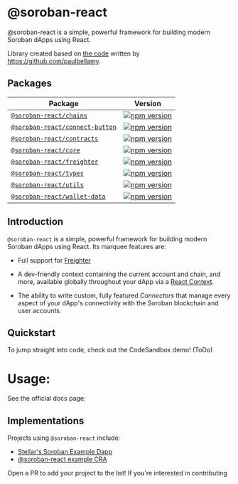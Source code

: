 # @soroban-react

@soroban-react is a simple, powerful framework for building modern Soroban dApps using React.

Library created based on [the code](https://github.com/stellar/soroban-example-dapp/tree/cb63b93b0eb79a797cd497942816379f7a3792ef/wallet) written by https://github.com/paulbellamy.


## Packages

|Package|Version|
|--|--|
|[`@soroban-react/chains`](packages/chains)                | [![npm version](https://img.shields.io/npm/v/@soroban-react/chains/latest.svg)](https://www.npmjs.com/package/@soroban-react/chains/v/latest)|
|[`@soroban-react/connect-button`](packages/connect-button)                | [![npm version](https://img.shields.io/npm/v/@soroban-react/connect-button/latest.svg)](https://www.npmjs.com/package/@soroban-react/connect-button/v/latest)|
|[`@soroban-react/contracts`](packages/contracts)                | [![npm version](https://img.shields.io/npm/v/@soroban-react/contracts/latest.svg)](https://www.npmjs.com/package/@soroban-react/contracts/v/latest)|
|[`@soroban-react/core`](packages/core)                | [![npm version](https://img.shields.io/npm/v/@soroban-react/core/latest.svg)](https://www.npmjs.com/package/@soroban-react/core/v/latest)|
|[`@soroban-react/freighter`](packages/core)                     | [![npm version](https://img.shields.io/npm/v/@soroban-react/freighter/latest.svg)](https://www.npmjs.com/package/@soroban-react/freighter/v/latest)|
|[`@soroban-react/types`](packages/types)                     | [![npm version](https://img.shields.io/npm/v/@soroban-react/types/latest.svg)](https://www.npmjs.com/package/@soroban-react/types/v/latest)|
|[`@soroban-react/utils`](packages/utils)                     | [![npm version](https://img.shields.io/npm/v/@soroban-react/utils/latest.svg)](https://www.npmjs.com/package/@soroban-react/utils/v/latest)|
|[`@soroban-react/wallet-data`](packages/wallet-data)                | [![npm version](https://img.shields.io/npm/v/@soroban-react/wallet-data/latest.svg)](https://www.npmjs.com/package/@soroban-react/wallet-data/v/latest)|



## Introduction

`@soroban-react` is a simple, powerful framework for building modern Soroban dApps using React. Its marquee features are:

- Full support for [Freighter](https://github.com/stellar/freighter)

- A dev-friendly context containing the current account and chain, and more, available globally throughout your dApp via a [React Context](https://reactjs.org/docs/context.html).

- The ability to write custom, fully featured _Connectors_ that manage every aspect of your dApp's connectivity with the Soroban blockchain and user accounts.

## Quickstart

To jump straight into code, check out the CodeSandbox demo! (ToDo)

# Usage:

See the official docs page: 


## Implementations

Projects using `@soroban-react` include:

- [Stellar's Soroban Example Dapp](https://github.com/stellar/soroban-example-dapp)
- [@soroban-react example CRA](https://github.com/esteblock/soroban-react-example-cra)

Open a PR to add your project to the list! If you're interested in contributing
